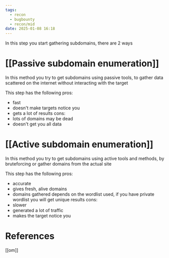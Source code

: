 ```yaml
---
tags:
  - recon
  - bugbounty
  - recon/mid
date: 2025-01-08 16:18
---
```

In this step you start gathering subdomains, there are 2 ways 
# [[Passive subdomain enumeration]]
In this method you try to get subdomains using passive tools, to gather data scattered on the internet without interacting with the target

This step has the following pros:
- fast
- doesn't make targets notice you
- gets a lot of results
cons:
- lots of domains may be dead
- doesn't get you all data

# [[Active subdomain enumeration]]
In this method you try to get subdomains using active tools and methods, by bruteforcing or gather domains from the actual site

This step has the following pros:
- accurate
- gives fresh, alive domains
- domains gathered depends on the wordlist used, if you have private wordlist you will get unique results
cons:
- slower
- generated a lot of traffic
- makes the target notice you


# References
[[om]]
